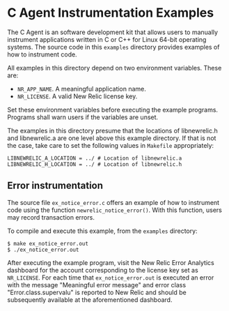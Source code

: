 # C Agent Instrumentation Examples

The C Agent is an software development kit that allows users to manually instrument applications written in C 
or C++ for Linux 64-bit operating systems.  The source code in this `examples` directory provides examples of
how to instrument code.

All examples in this directory depend on two environment variables.  These are:

- `NR_APP_NAME`. A meaningful application name.
- `NR_LICENSE`. A valid New Relic license key.

Set these environment variables before executing the example programs.  Programs shall warn users if the
variables are unset.

The examples in this directory presume that the locations of libnewrelic.h and libnewrelic.a are one
level above this example directory.  If that is not the case, take care to set the following values
in `Makefile` appropriately:

```
LIBNEWRELIC_A_LOCATION = ../ # Location of libnewrelic.a
LIBNEWRELIC_H_LOCATION = ../ # Location of libnewrelic.h
```

## Error instrumentation

The source file `ex_notice_error.c` offers an example of how to instrument code using the function 
`newrelic_notice_error()`.  With this function, users may record transaction errors.  


To compile and execute 
this example, from the `examples` directory:

```
$ make ex_notice_error.out
$ ./ex_notice_error.out

```

After executing the example program, visit the New Relic Error Analytics dashboard for the account 
corresponding to the license key set as `NR_LICENSE`.  For each time that `ex_notice_error.out`
is executed an error with the message  "Meaningful error message" and error class "Error.class.supervalu"
is reported to New Relic and should be subsequently available at the aforementioned dashboard.